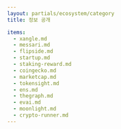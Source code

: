 ```yaml
---
layout: partials/ecosystem/category
title: 정보 공개

items:
  - xangle.md
  - messari.md
  - flipside.md
  - startup.md
  - staking-reward.md
  - coingecko.md
  - marketcap.md
  - tokensight.md
  - ens.md
  - thegraph.md
  - evai.md
  - moonlight.md
  - crypto-runner.md
---
```

